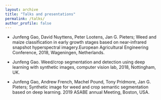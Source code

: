 ```yaml
---
layout: archive
title: "Talks and presentations"
permalink: /talks/
author_profile: false
---
```



* Junfeng Gao, David Nuyttens, Peter Lootens, Jan G. Pieters; Weed and maize classification in early growth stages based on near-infrared snapshot hyperspectral imagery.European Agricultural Engineering Conference, 2018, Wageningen, Netherlands.

* Junfeng Gao. Weed/crop segmentation and detection using deep learning with synthetic images, computer vision lab, 2018, Nottingham, UK.

* Junfeng Gao, Andrew French, Machel Pound, Tony Pridmore, Jan G. Pieters; Synthetic image for weed and crop semantic segmentation based on deep learning. 2019 ASABE annual Meeting, Boston, USA.

<!-- * Zhu, Z., Hu, H. and Gu, D., 2018, September. Robot Performing Peg-in-Hole Operations by Learning from Human Demonstration. In 2018 10th Computer Science
and Electronic Engineering Conference (CEEC) (pp. 30-35). IEEE.
  * This paper presents a novel approach for a robot to conduct assembly tasks, namely robot learning from human demonstrations. The learning of robotic assembly task is divided into two phases: teaching and reproduction. During the teaching phase, a wrist camera is used to scan the object on the workbench and extract its SIFT feature. The human demonstrator teaches the robot to grasp the object from the effective position and orientation. During the reproduction phase, the robot uses the learned knowledge to reproduce the grasping manipulation autonomously. The robustness of the robotic assembly system is evaluated through a series of grasping trials. The dual-arm Baxter robot is used to perform the Peg-in-Hole task by using the proposed approach. Experimental results show that the robot is able to accomplish assembly task by learning from human demonstration without traditional dedicated programming. -->




<!-- {% if site.talkmap_link == true %}

<p style="text-decoration:underline;"><a href="/talkmap.html">See a map of all the places I've given a talk!</a></p>

{% endif %}

{% for post in site.talks reversed %}
  {% include archive-single-talk.html %}
{% endfor %} -->
